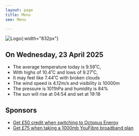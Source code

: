 ```yaml
---
layout: page
title: Menu
seo: Menu

---
```


![Logo](/images/logo.jpg){:width="832px"}

<!-- weather_marker starts -->
## On Wednesday, 23 April 2025

- The average temperature today is 9.59˚C,
- With highs of 10.4˚C and lows of 9.27˚C,
- It may feel like 7.44˚C with broken clouds
- The wind speed is 4.12m/s and visibility is 10000m
- The pressure is 1011hPa and humidity is 84%
- The sun will rise at 04:54 and set at 19:18

<!-- weather_marker ends -->

## Sponsors

- [Get £50 credit when switching to Octopus Energy](https://bit.ly/3oD1nnS)
- [Get £75 when taking a 1000mb YouFibre broadband plan](https://aklam.io/91zWhU?)
